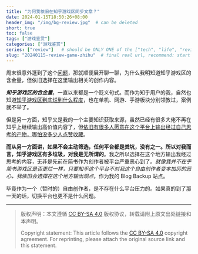 ```yaml
---
title: "为何我依旧在知乎游戏区同步文章？"
date: 2024-01-15T18:50:26+08:00
header_img: "/img/bg-review.jpg"  # can be deleted
short: true
toc: false
tags: ["游戏鉴赏"]
categories: ["游戏鉴赏"]
series: ["review"]   # should be ONLY ONE of the ["tech", "life", "review"]
slug: "20240115-review-game-zhihu"  # final real url, recommend: start by date, follow lower case words with hyphen splitter. E.g., `20230316-text-title`
---
```


周末很意外逛到了这个[问题](https://www.zhihu.com/question/637667047)，那就顺便展开聊一聊，为什么我明知道知乎游戏区的含金量，但依旧选择在这里输出相关的创作内容。

***知乎游戏区的含金量***，一直以来都是一个贬义句式。而作为知乎用户的我，自然也知道[知乎游戏区到底烂到什么程度](https://www.zhihu.com/question/637667047/answer/3348429977)，也在单机、网游、手游板块分别领教过，案例就不举了。

但是另一方面，知乎又是我的一个主要知识获取来源，虽然已经有很多大佬不再在知乎上继续输出高价值内容了，但[依旧有很多人愿意在这个平台上输出经过自己思考的产物，哪怕没多少人点赞收藏](https://www.zhihu.com/people/little-kong/posts)。

**而从另一方面讲，如果不会主动筛选，任何平台都是粪坑，没有之一。所以对我而言，知乎游戏区有多垃圾，对我是无所谓的**。我之所以选择在这个地方输出我经过思考的内容，无非是先前在简书作为创作者被平台严重恶心到了。*就像我并不在乎简书游戏区是否更烂一样，只要知乎这个平台不对我这个自由创作者变本加厉的恶心，我依旧会选择在这个地方输出观点*，作为我的 Blog Backup 站点。

毕竟作为一个（暂时的）自由创作者，是不存在什么平台压力的。如果真的到了那一天的话，切换平台也更不是什么问题。

---

> 版权声明：本文遵循 [CC BY-SA 4.0](https://creativecommons.org/licenses/by-sa/4.0/deed.zh) 版权协议，转载请附上原文出处链接和本声明。
>
> Copyright statement: This article follows the [CC BY-SA 4.0](https://creativecommons.org/licenses/by-sa/4.0/deed.en) copyright agreement. For reprinting, please attach the original source link and this statement.
